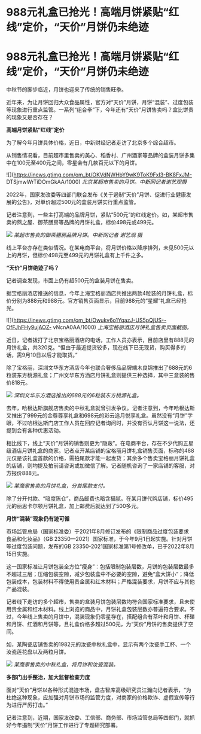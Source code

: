 # 988元礼盒已抢光！高端月饼紧贴“红线”定价，“天价”月饼仍未绝迹

# 988元礼盒已抢光！高端月饼紧贴“红线”定价，“天价”月饼仍未绝迹

中秋节的脚步临近，月饼也迎来了传统的销售旺季。

近年来，为让月饼回归大众食品属性，官方对“天价”月饼，月饼“混装”、过度包装等现象进行重点监管。一系列“组合拳”下，今年还有“天价”月饼售卖吗？盒比饼贵的现象又是否存在？

**高端月饼紧贴“红线”定价**

为了解今年月饼具体价格，近日，中新财经记者走访了北京多个综合超市。

从销售情况看，目前超市里售卖的美心、稻香村、广州酒家等品牌的盒装月饼多集中在100元至400元之间，零星会有几款百元以下的月饼。

![](https://inews.gtimg.com/om_bt/OKVdNWHbY9wK9ToK9Fxl3-BK8FxJM-
DTSjmwWrTiDOmGkAA/1000) _北京某超市售卖的月饼。中新网记者谢艺观摄_

2022年，国家发改委等四部门联合发布《关于遏制“天价”月饼、促进行业健康发展的公告》，对单价超过500元的盒装月饼实行重点监管。

记者注意到，一些主打高端的品牌月饼，紧贴“500元”的红线定价。如，某超市售卖的燕之屋、御茶膳房等品牌的月饼礼盒，标价498元或499元。

![](https://inews.gtimg.com/om_bt/OU7zuKPhQp8YbyZEw_poz8PIbL8zB6_zdpOumRh4cFBtQAA/1000)
_某超市售卖的御茶膳房品牌月饼。中新网记者 谢艺观 摄_

线上平台亦存在类似情况。在某电商平台，将月饼价格以降序排列，未见500元以上的月饼，但标价498元至499元的月饼礼盒有上千件之多。

**“天价”月饼绝迹了吗？**

记者调查发现，市面上仍有超500元的盒装月饼在售卖。

据宝格丽酒店推送的信息，今年上海宝格丽酒店共推出两款4粒装的月饼礼盒，标价分别为888元和988元。官方销售页面显示，目前988元的“星耀”礼盒已经抢光。

![](https://inews.gtimg.com/om_bt/Owukv6o1YqazJ-US5pQjUS--OfFJhFHy9ujAOZ-
vNcnA0AA/1000) _上海宝格丽酒店月饼礼盒售卖页面截图。_

近日，记者拨打了北京宝格丽酒店的电话，工作人员亦表示，目前店里有888元的月饼礼盒，共320克。“但由于最近提货较多，现在线下已无现货，购买得多的话，需9月10日以后才能取货。”

除了宝格丽，深圳文华东方酒店今年也联合奢侈品品牌端木良锦推出了688元的6粒装东方桃源礼盒；广州文华东方酒店月饼礼盒则提供三种选择，其中三盒装的售价818元。

![](https://inews.gtimg.com/om_bt/Or4lgpSs7S2w_SqqEFhKuiGzPH306PP5no3V1_q6mA17UAA/1000)
_深圳文华东方酒店推出的688元的6粒装东方桃源礼盒。_

去年，哈根达斯旗舰店售卖的中秋礼盒就曾引发争议。记者注意到，今年哈根达斯又推出了999元的金尊尊享礼盒和698元的彩云追月悦享礼盒。虽然没有“月饼”字眼，不过哈根达斯门店工作人员在回应记者询问时，并没有否认月饼这一说法，还提到会有各种优惠活动。

相比线下，线上“天价”月饼的销售则更为“隐蔽”。在电商平台，存在不少代购五星级酒店月饼礼盒的商家。记者点开某店铺的宝格丽月饼礼盒销售页面，标称的488元仅是该礼盒首款的价格，需拍尾款才能一起发货；其余多个售卖宝格丽月饼礼盒的店铺，则均提及拍前请咨询或加微信了解。记者随机咨询了一家店铺的客服，对方报价888元。

![](https://inews.gtimg.com/om_bt/OycyKjNvC3IeNTUxRUjgCoRXxqCqZSCjwEB1_eo5z-lW8AA/1000)
_某商家售卖的月饼礼盒，分首尾款支付。_

除了分开付款、“暗度陈仓”，商品邮费也暗含猫腻。在某月饼代购店铺，标价495元的丽思卡尔顿月饼礼盒，加上邮费后就达到了500多元。

**月饼“混装”现象仍有迹可循**

市场监管总局（国家标准委）于2021年8月修订发布的《限制商品过度包装要求 食品和化妆品》（GB
23350—2021）国家标准，于今年9月1日起实施。针对月饼等过度包装问题，发布的GB
23350-2021国家标准第1号修改单，已于2022年8月15日实施。

这一国家标准让月饼包装全方位“瘦身”：包括限制包装层数，月饼的包装层数最多不超过三层；压缩包装空隙，减少包装盒中不必要的空隙，避免“盒大饼小”；降低包装成本，包装材料不得使用贵金属和红木材料；严格混装要求，月饼不应与其他产品混装。

记者线下走访的多个超市，售卖的盒装月饼包装层数均符合国家标准要求，且未使用贵金属和红木材料。线上浏览的商品中，月饼礼盒包装层数亦普遍符合要求。不过，今年线上售卖的月饼中，混装现象仍零星存在，搭配组合有茶叶和月饼、杯碟和月饼、红酒和月饼等，且礼盒价格多超过500元，为“天价”月饼的售卖提供了空间。

如，某陶瓷店铺售卖的1982元的汝瓷中秋礼盒中，显示有两个汝瓷手工杯、一个汝瓷莲花盘以及两粒月饼。

![](https://inews.gtimg.com/om_bt/OhdqGai2J3ndSza1TT4t7mddTcrsvuJFFcCyh8Fm6Do8sAA/1000)
_某商家售卖的中秋礼盒，将月饼和汝瓷混装。_

**多部门出手整治，加大监督检查力度**

面对“天价”月饼以各种形式混迹市场，盘古智库高级研究员江瀚向记者表示，“为杜绝这种现象，应加强对月饼市场的监管力度，对商家的价格欺诈、虚假宣传等行为进行严厉打击。”

记者注意到，近期，国家发改委、工信部、商务部、市场监管总局等四部门，就抓好今年遏制“天价”月饼工作进行了专题研究部署。

